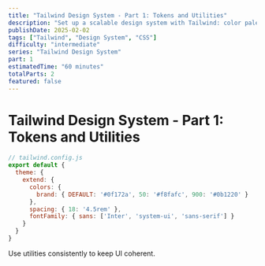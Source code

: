 ```yaml
---
title: "Tailwind Design System - Part 1: Tokens and Utilities"
description: "Set up a scalable design system with Tailwind: color palette, spacing, and typography tokens."
publishDate: 2025-02-02
tags: ["Tailwind", "Design System", "CSS"]
difficulty: "intermediate"
series: "Tailwind Design System"
part: 1
estimatedTime: "60 minutes"
totalParts: 2
featured: false
---
```


# Tailwind Design System - Part 1: Tokens and Utilities

```js
// tailwind.config.js
export default {
  theme: {
    extend: {
      colors: {
        brand: { DEFAULT: '#0f172a', 50: '#f8fafc', 900: '#0b1220' }
      },
      spacing: { 18: '4.5rem' },
      fontFamily: { sans: ['Inter', 'system-ui', 'sans-serif'] }
    }
  }
}
```

Use utilities consistently to keep UI coherent.